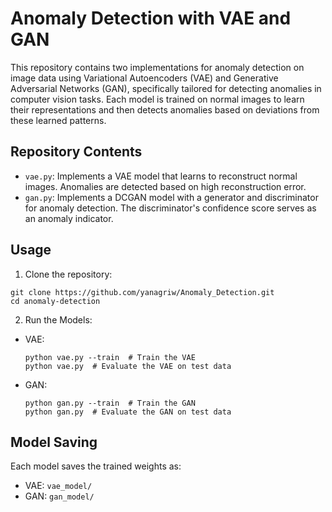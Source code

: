 # Anomaly Detection with VAE and GAN
This repository contains two implementations for anomaly detection on image data using Variational Autoencoders (VAE) and Generative Adversarial Networks (GAN), specifically tailored for detecting anomalies in computer vision tasks. Each model is trained on normal images to learn their representations and then detects anomalies based on deviations from these learned patterns.

## Repository Contents
- `vae.py`: Implements a VAE model that learns to reconstruct normal images. Anomalies are detected based on high reconstruction error.
- `gan.py`: Implements a DCGAN model with a generator and discriminator for anomaly detection. The discriminator's confidence score serves as an anomaly indicator.

## Usage 
1. Clone the repository:
```
git clone https://github.com/yanagriw/Anomaly_Detection.git
cd anomaly-detection
```
2. Run the Models:
- VAE:
  ```
  python vae.py --train  # Train the VAE
  python vae.py  # Evaluate the VAE on test data
  ```
- GAN:
  ```
  python gan.py --train  # Train the GAN
  python gan.py  # Evaluate the GAN on test data
  ```
## Model Saving
Each model saves the trained weights as:
- VAE: `vae_model/`
- GAN: `gan_model/`
